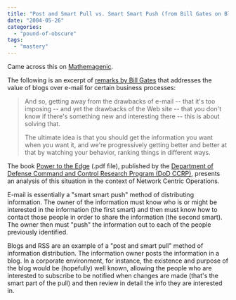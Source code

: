 ```yaml
---
title: "Post and Smart Pull vs. Smart Smart Push (from Bill Gates on Blogging)"
date: "2004-05-26"
categories: 
  - "pound-of-obscure"
tags: 
  - "mastery"
---
```


Came across this on [Mathemagenic](http://blog.mathemagenic.com/).  
  
The following is an excerpt of [remarks by Bill Gates](http://www.microsoft.com/billgates/speeches/2004/05-20CEOSummit.asp) that addresses the value of blogs over e-mail for certain business processes:

> And so, getting away from the drawbacks of e-mail -- that it's too imposing -- and yet the drawbacks of the Web site -- that you don't know if there's something new and interesting there -- this is about solving that.  
>   
> The ultimate idea is that you should get the information you want when you want it, and we're progressively getting better and better at that by watching your behavior, ranking things in different ways.

The book [Power to the Edge](http://www.dodccrp.org/Publications/pdf/poweredge.pdf) (.pdf file), published by the [Department of Defense Command and Control Research Program (DoD CCRP)](http://www.dodccrp.org/), presents an analysis of this situation in the context of Network Centric Operations.  
  
E-mail is essentially a "smart smart push" method of distributing information. The owner of the information must know who is or might be interested in the information (the first smart) and then must know how to contact those people in order to share the information (the second smart). The owner then must "push" the information out to each of the people previously identified.  
  
Blogs and RSS are an example of a "post and smart pull" method of information distribution. The information owner posts the information in a blog. In a corporate environment, for instance, the existence and purpose of the blog would be (hopefully) well known, allowing the people who are interested to subscribe to be notified when changes are made (that's the smart part of the pull) and then review in detail the info they are interested in.
